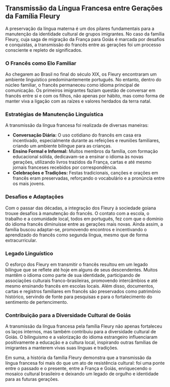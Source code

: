 ## Transmissão da Língua Francesa entre Gerações da Família Fleury

A preservação da língua materna é um dos pilares fundamentais para a manutenção da identidade cultural de grupos imigrantes. No caso da família Fleury, cuja saga de migração da França para Goiás é marcada por desafios e conquistas, a transmissão do francês entre as gerações foi um processo consciente e repleto de significados.

### O Francês como Elo Familiar

Ao chegarem ao Brasil no final do século XIX, os Fleury encontraram um ambiente linguístico predominantemente português. No entanto, dentro do núcleo familiar, o francês permaneceu como idioma principal de comunicação. Os primeiros imigrantes faziam questão de conversar em francês entre si e com os filhos, não apenas por hábito, mas como forma de manter viva a ligação com as raízes e valores herdados da terra natal.

### Estratégias de Manutenção Linguística

A transmissão da língua francesa foi realizada de diversas maneiras:

- **Conversação Diária:** O uso cotidiano do francês em casa era incentivado, especialmente durante as refeições e reuniões familiares, criando um ambiente bilíngue para as crianças.
- **Ensino Formal e Informal:** Muitos membros da família, com formação educacional sólida, dedicavam-se a ensinar o idioma às novas gerações, utilizando livros trazidos da França, cartas e até mesmo jornais franceses recebidos por correspondência.
- **Celebrações e Tradições:** Festas tradicionais, canções e orações em francês eram preservadas, reforçando o vocabulário e a pronúncia entre os mais jovens.

### Desafios e Adaptações

Com o passar das décadas, a integração dos Fleury à sociedade goiana trouxe desafios à manutenção do francês. O contato com a escola, o trabalho e a comunidade local, todos em português, fez com que o domínio do idioma francês diminuísse entre as gerações mais novas. Ainda assim, a família buscou adaptar-se, promovendo encontros e incentivando o aprendizado do francês como segunda língua, mesmo que de forma extracurricular.

### Legado Linguístico

O esforço dos Fleury em transmitir o francês resultou em um legado bilíngue que se reflete até hoje em alguns de seus descendentes. Muitos mantêm o idioma como parte de sua identidade, participando de associações culturais franco-brasileiras, promovendo intercâmbios e até mesmo ensinando francês em escolas locais. Além disso, documentos, cartas e registros familiares em francês são preservados como patrimônio histórico, servindo de fonte para pesquisas e para o fortalecimento do sentimento de pertencimento.

### Contribuição para a Diversidade Cultural de Goiás

A transmissão da língua francesa pela família Fleury não apenas fortaleceu os laços internos, mas também contribuiu para a diversidade cultural de Goiás. O bilinguismo e a valorização do idioma estrangeiro influenciaram positivamente a educação e a cultura local, inspirando outras famílias de imigrantes a manterem vivas suas línguas e tradições.

Em suma, a história da família Fleury demonstra que a transmissão da língua francesa foi mais do que um ato de resistência cultural: foi uma ponte entre o passado e o presente, entre a França e Goiás, enriquecendo o mosaico cultural brasileiro e deixando um legado de orgulho e identidade para as futuras gerações.